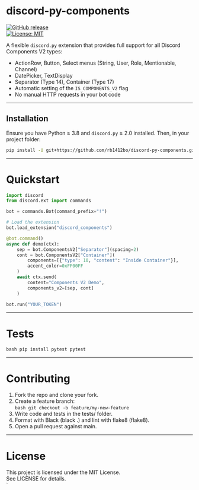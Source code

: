 # discord-py-components

[![GitHub release](https://img.shields.io/github/v/release/rb1412bo/discord-py-components)](https://github.com/rb1412bo/discord-py-components/releases)  
[![License: MIT](https://img.shields.io/github/license/rb1412bo/discord-py-components)](LICENSE)

A flexible `discord.py` extension that provides full support for all Discord Components V2 types:

- ActionRow, Button, Select menus (String, User, Role, Mentionable, Channel)  
- DatePicker, TextDisplay  
- Separator (Type 14), Container (Type 17)  
- Automatic setting of the `IS_COMPONENTS_V2` flag  
- No manual HTTP requests in your bot code  

---

## Installation

Ensure you have Python ≥ 3.8 and `discord.py` ≥ 2.0 installed. Then, in your project folder:

```bash
pip install -U git+https://github.com/rb1412bo/discord-py-components.git#egg=discord-py-components
```
 
---
# Quickstart

```py
import discord
from discord.ext import commands

bot = commands.Bot(command_prefix="!")

# Load the extension
bot.load_extension("discord_components")

@bot.command()
async def demo(ctx):
    sep = bot.ComponentsV2["Separator"](spacing=2)
    cont = bot.ComponentsV2["Container"](
        components=[{"type": 10, "content": "Inside Container"}],
        accent_color=0xFF00FF
    )
    await ctx.send(
        content="Components V2 Demo",
        components_v2=[sep, cont]
    )

bot.run("YOUR_TOKEN")

```
---

# Tests

`bash
pip install pytest
pytest
`

---

# Contributing

1. Fork the repo and clone your fork.  
2. Create a feature branch:  
   `bash
   git checkout -b feature/my-new-feature
   `  
3. Write code and tests in the tests/ folder.  
4. Format with Black (black .) and lint with flake8 (flake8).  
5. Open a pull request against main.

---

# License

This project is licensed under the MIT License.  
See LICENSE for details.  
`

